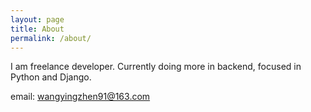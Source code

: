 ```yaml
---
layout: page
title: About
permalink: /about/
---
```


I am freelance developer. Currently doing more in backend, focused in Python and Django.

email: wangyingzhen91@163.com
